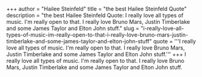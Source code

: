 +++
author = "Hailee Steinfeld"
title = "the best Hailee Steinfeld Quote"
description = "the best Hailee Steinfeld Quote: I really love all types of music. I'm really open to that. I really love Bruno Mars, Justin Timberlake and some James Taylor and Elton John stuff."
slug = "i-really-love-all-types-of-music-im-really-open-to-that-i-really-love-bruno-mars-justin-timberlake-and-some-james-taylor-and-elton-john-stuff"
quote = '''I really love all types of music. I'm really open to that. I really love Bruno Mars, Justin Timberlake and some James Taylor and Elton John stuff.'''
+++
I really love all types of music. I'm really open to that. I really love Bruno Mars, Justin Timberlake and some James Taylor and Elton John stuff.
